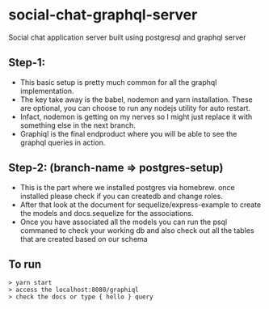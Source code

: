 # social-chat-graphql-server
Social chat application server built using postgresql and graphql server

## Step-1: 

- This basic setup is pretty much common for all the graphql implementation.
- The key take away is the babel, nodemon and yarn installation. These are optional, you can choose to run any nodejs utility for auto restart.
- Infact, nodemon is getting on my nerves so I might just replace it with something else in the next branch.
- Graphiql is the final endproduct where you will be able to see the graphql queries in action.

## Step-2: (branch-name => postgres-setup)
- This is the part where we installed postgres via homebrew. once installed please check if you can createdb and change roles.
- After that look at the document for sequelize/express-example to create the models and docs.sequelize for the associations.
- Once you have associated all the models you can run the psql commaned to check your working db and also check out all the tables that are created based on our schema


## To run
```
> yarn start
> access the localhost:8080/graphiql 
> check the docs or type { hello } query
```

